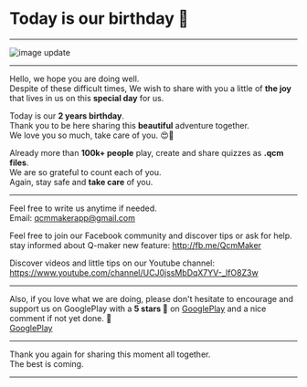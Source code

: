 # Today is our birthday 🥳

---
![image update][image]  

---

Hello, we hope you are doing well.  
Despite of these difficult times, We wish to share with you a little of **the joy** that lives in us on this **special day** for us.  

Today is our **2 years birthday**.  
Thank you to be here sharing this **beautiful** adventure together.  
We love you so much, take care of you. 😍🤗  

Already more than **100k+ people** play, create and share quizzes as **.qcm files**.  
We are so grateful to count each of you.  
Again, stay safe and **take care** of you.  

---

Feel free to write us anytime if needed.  
Email: [qcmmakerapp@gmail.com](mailto:qcmmakerapp@gmail.com)  

Feel free to join our Facebook community and discover tips or ask for help.
stay informed about Q-maker new feature: http://fb.me/QcmMaker  

Discover videos and little tips on our Youtube channel: https://www.youtube.com/channel/UCJ0jssMbDqX7YV-_lfO8Z3w  

---

Also, if you love what we are doing, please don't hesitate to encourage and support us on GooglePlay with a **5 stars 🌟** on [GooglePlay] and a nice comment if not yet done. 🙂  
[GooglePlay]  

---

Thank you again for sharing this moment all together.  
The best is coming.

---

[GooglePlay]: qcmmaker://?intent_commands=toast('hello')#market%3A%2F%2Fdetails%3Fid%3Dcom.devup.qcm.maker
[GooglePlay2]: qcmmaker://activities/UriRoutingActivity?intent_commands=toast('hello');open('https://play.google.com/store/apps/details?id=com.devup.qcm.maker')
[image]: https://qcmmaker.qmakertech.com/notifications/app-birthday/resources/2years.png
[email]: mailto:qcmmakerapp@gmail.com
[youtube]: https://www.youtube.com/channel/UCJ0jssMbDqX7YV-_lfO8Z3w
